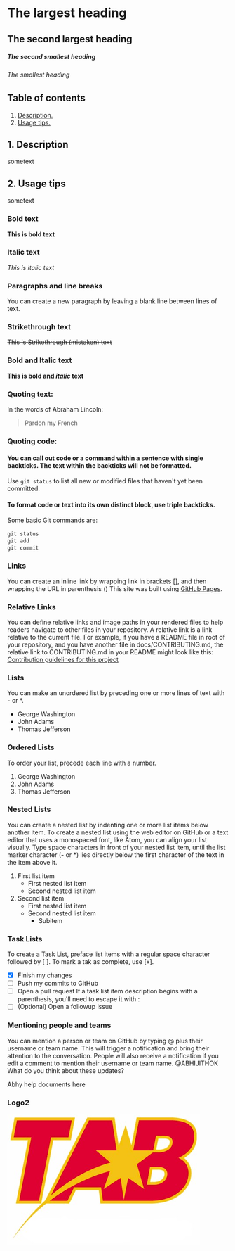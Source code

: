 # The largest heading
## The second largest heading
##### The second smallest heading
###### The smallest heading

## Table of contents
1. [ Description. ](#desc)
2. [ Usage tips. ](#usage)

<a name="desc"></a>
## 1. Description

sometext

<a name="usage"></a>
## 2. Usage tips

sometext


### Bold text
**This is bold text**

### Italic text
*This is italic text*

### Paragraphs and line breaks
You can create a new paragraph by leaving a blank line between lines of text.

### Strikethrough text
~~This is Strikethrough (mistaken) text~~

### Bold and Italic text
**This is bold and _italic_ text**

### Quoting text:
In the words of Abraham Lincoln:
> Pardon my French

### Quoting code:

#### You can call out code or a command within a sentence with single backticks. The text within the backticks will not be formatted.
Use `git status` to list all new or modified files that haven't yet been committed.

#### To format code or text into its own distinct block, use triple backticks.
Some basic Git commands are:
```
git status
git add
git commit
```

### Links
You can create an inline link by wrapping link in brackets [], and then wrapping the URL in parenthesis ()
This site was built using [GitHub Pages](https://pages.github.com/).

### Relative Links
You can define relative links and image paths in your rendered files to help readers navigate to other files in your repository.
A relative link is a link relative to the current file. 
For example, if you have a README file in root of your repository, and you have another file in docs/CONTRIBUTING.md, 
the relative link to CONTRIBUTING.md in your README might look like this:
[Contribution guidelines for this project](docs/ConsoleApp2Readme.md)

### Lists
You can make an unordered list by preceding one or more lines of text with - or *.
- George Washington
- John Adams
- Thomas Jefferson


### Ordered Lists
To order your list, precede each line with a number.
1. George Washington
2. John Adams
3. Thomas Jefferson

### Nested Lists
You can create a nested list by indenting one or more list items below another item.
To create a nested list using the web editor on GitHub or a text editor that uses a monospaced font, like Atom, 
you can align your list visually. Type space characters in front of your nested list item, 
until the list marker character (- or *) lies directly below the first character of the text in the item above it.
1. First list item
   - First nested list item
   - Second nested list item
2. Second list item
   - First nested list item
   - Second nested list item
     - Subitem

### Task Lists
To create a Task List, preface list items with a regular space character followed by [ ]. To mark a tak as complete, use [x].
- [x] Finish my changes
- [ ] Push my commits to GitHub
- [ ] Open a pull request
If a task list item description begins with a parenthesis, you'll need to escape it with \:
- [ ] \(Optional) Open a followup issue

### Mentioning people and teams
You can mention a person or team on GitHub by typing @ plus their username or team name. 
This will trigger a notification and bring their attention to the conversation. 
People will also receive a notification if you edit a comment to mention their username or team name.
@ABHIJITHOK What do you think about these updates?

Abhy help documents here

### Logo2
![Alt text](docs/TABLogo.jpg?raw=true "Tab Logo final")



